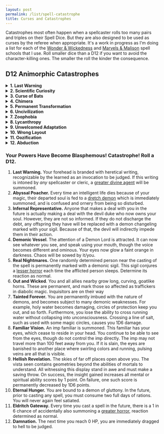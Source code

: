 ```yaml
---
layout: post
permalink: /list/spell-catastrophe
title: Curses and Catastrophes
---
```


Catastrophes most often happen when a spellcaster rolls too many pairs and triples on their Spell Dice. But they are also designed to be used as curses by the referee when appropriate. It's a work in progress as I'm doing a list for each of the [Wonder & Wickedness](https://www.drivethrurpg.com/product/145647/Wonder--Wickedness) and [Marvels & Malison](https://www.drivethrurpg.com/product/211911/Marvels--Malisons) spell schools that I use. Roll smaller dice than a D12 if you want to avoid the character-killing ones. The smaller the roll the kinder the consequence.

## D12 Animorphic Catastrophes
<details markdown="1">
<summary><b>1. Last Warning</b></summary>
You are losing your humanity. For the rest of this session and the next one, you cannot use any tools or say sentences longer than 1 word.
</details>
<details markdown="1">
<summary><b>2. Scientific Curiosity</b></summary>
You have become a mutant. Roll on the [mutation table](https://coinsandscrolls.blogspot.com/2018/01/osr-1d500-biological-mutations.html). You cannot rest in a town without attracting the attention of vivimancers intent on collecting your organs.
</details>
<details markdown="1">
<summary><b>3. Curse of Bats</b></summary>
Every time you cast a spell, 1D6 screaming bats fly out of your mouth. You are [stunned](/2020/11/10/extra-rules/#conditions) for as many turns as you belch them out.
</details>
<details markdown="1">
<summary><b>4. Chimera</b></summary>
You grow an extra [random animal](https://www.generatormix.com/random-animal-generator) head. It reacts to things as the wild animal would, with fear, hunger or curiosity, independently of you. You have to eat one extra ration per day.
</details>
<details markdown="1">
<summary><b>5. Permanent Transformation</b></summary>
You permanently transform into a [random animal](https://www.generatormix.com/random-animal-generator). You can still cast spells. If you were already transformed into an animal, this becomes permanent.
</details>
<details markdown="1">
<summary><b>6. Uncivilization</b></summary>
You are now uncomfortable around humans. You must save vs [fear](/2020/11/10/extra-rules/#conditions) when you encounter one you do not know.
</details>
<details markdown="1">
<summary><b>7. Zoophobia</b></summary>
Every animal could be an animorph in disguise! You cannot cast spell in the presence of an animal. You must save vs [fear](/2020/11/10/extra-rules/#conditions) when you witness a creature shapeshifting.
</details>
<details markdown="1">
<summary><b>8. Lycanthropy</b></summary>
The next time the sun sets, you will transform into a [random animal](https://www.generatormix.com/random-animal-generator) and try to bite as many people as possible before sunrise. Each bitten person will be affected by the same curse and transform into the same animal the next sunset. This has a 1/6 chance to happen every subsequent sunset. When you spend a night like this, you become [fatigued](/2020/11/10/extra-rules/#conditions) and do not recuperate your spell dice. Hunters are on their way to kill you.
</details>
<details markdown="1">
<summary><b>9. Unwelcomed Adaptation</b></summary>
Your nostrils are replaced by gills. You can breathe underwater but not outside of it.
</details>
<details markdown="1">
<summary><b>10. Wrong Layout</b></summary>
How is a body made again? Roll a D6: 1, left leg; 2, right leg; 3, left arm; 4, right arm; 5, chest; 6, head. Then roll again. The first limb is replaced by a new second limb. Reroll if they are the same.
</details>
<details markdown="1">
<summary><b>11. Oozification</b></summary>
You simply do not hold shape anymore. You have become an ooze. You have 3 inventory slots and cant talk.
</details>
<details markdown="1">
<summary><b>12. Abduction</b></summary>
The next time you go outside, a sickly light will pierce the sky and shine on you. You, and only you, will see the silhouette of strange humanoids reaching out for you. The rest of the world will see you disappear. You will be found naked in a completely different location 1D4 years later with no memories.
</details>

### Your Powers Have Become Blasphemous! Catastrophe! Roll a D12.
1. **Last Warning.** Your forehead is branded with heretical writing, recognizable by the learned as an invocation to be judged. If this writing is intoned by _any_ spellcaster or cleric, a [greater divine agent](/list/monsters-celestial) will be summoned.
2. **Abyssal Poacher.** Every time an intelligent life dies because of your magic, their departed soul is fed to a [dretch demon](/monsters/dretch) which is immediately summoned, and is confused and ornery from being so disturbed.
3. **Infernal Representative.** Anyone that makes a deal with you in the future is actually making a deal with the devil duke who now owns your soul. However, they are not so informed. If they do not discharge the debt, any offspring they have will be replaced with a demon changeling marked with your sigil. Because of that, the devil will indirectly impede them in their action.
4. **Demonic Vessel**. The attention of a Demon Lord is attracted. It can now see whatever you see, and speak using your mouth, though the voice becomes different and ominous. Your eyes now glow a faint orange in darkness. Chaos will be sowed by it/you.
5. **Real Nightmares.** One randomly determined person near the casting of the spell is permanently marked with a demonic sigil. This sigil conjures a [lesser horror](/list/monsters-aberration) each time the afflicted person sleeps. Determine its reaction as normal.
6. **Out and Wicked**. You and all allies nearby grow long, curving, goatlike horns. These are permanent, and mark those so affected as traffickers in diabolic magic. Inquisitors are on their way
7. **Tainted Forever.** You are permanently imbued with the nature of demons, and becomes subject to many demonic weaknesses. For example, holy water becomes damaging, circles of protection keep you out, and so forth. Furthermore, you lose the ability to cross running water without collapsing into unconsciousness. Crossing a line of salt, such as used with some magic circles, causes you 1D6 damage.
8. **Familiar Vision.** An imp familiar is summoned. This familiar has your eyes, which cease to reside in your head. You continue to be able to see from the eyes, though do not control the imp directly. The imp may not travel more than 100 feet away from you. If it is slain, the eyes are banished to another place where swirling colors and running, pulsing veins are all that is visible.
9. **Hellish Revelation.** The skies of far off places open above you. The vista seen contains geometries beyond the abilities of mortals to understand. All witnessing this display stand in awe and must make a saving throw. On success, the insight gained increases all mental or spiritual ability scores by 1 point. On failure, one such score is permanently decreased by 1D6 points.
10. **Eternal Hunger.** You are bound to a demon of gluttony. In the future, prior to casting any spell, you must consume two full days of rations. You will never again feel satiated.
11. **Eldritch Gateway.** Every time you cast a spell in the future, there is a 1 in 6 chance of accidentally also summoning a [greater horror](/list/monsters-aberration), reaction determined as normal.
12. **Damnation.** The next time you reach 0 HP, you are immediately dragged to hell to be judged.


